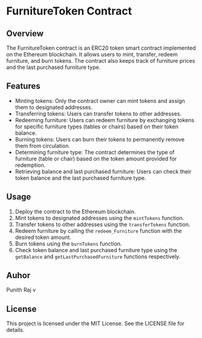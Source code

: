 # FurnitureToken Contract

## Overview
The FurnitureToken contract is an ERC20 token smart contract implemented on the Ethereum blockchain. It allows users to mint, transfer, redeem furniture, and burn tokens. The contract also keeps track of furniture prices and the last purchased furniture type.

## Features
- Minting tokens: Only the contract owner can mint tokens and assign them to designated addresses.
- Transferring tokens: Users can transfer tokens to other addresses.
- Redeeming furniture: Users can redeem furniture by exchanging tokens for specific furniture types (tables or chairs) based on their token balance.
- Burning tokens: Users can burn their tokens to permanently remove them from circulation.
- Determining furniture type: The contract determines the type of furniture (table or chair) based on the token amount provided for redemption.
- Retrieving balance and last purchased furniture: Users can check their token balance and the last purchased furniture type.

## Usage
1. Deploy the contract to the Ethereum blockchain.
2. Mint tokens to designated addresses using the `mintTokens` function.
3. Transfer tokens to other addresses using the `transferTokens` function.
4. Redeem furniture by calling the `redeem_Furniture` function with the desired token amount.
5. Burn tokens using the `burnTokens` function.
6. Check token balance and last purchased furniture type using the `getBalance` and `getLastPurchasedFurniture` functions respectively.

## Auhor

Punith Raj v

## License
This project is licensed under the MIT License. See the LICENSE file for details.
